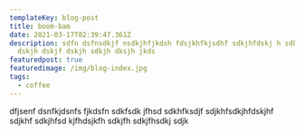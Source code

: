 ```yaml
---
templateKey: blog-post
title: boom-bam
date: 2021-03-17T02:39:47.361Z
description: sdfn dsfnsdkjf nsdkjhfjkdsh fdsjkhfkjsdhf sdkjhfdskj h sdkjhfsdkjhf
  dskjh dskjf dskjh sdkjh dksjh jkds
featuredpost: true
featuredimage: /img/blog-index.jpg
tags:
  - coffee
---
```

dfjsenf dsnfkjdsnfs fjkdsfn sdkfsdk jfhsd sdkhfksdjf sdjkhfsdkjhfdskjhf sdjkhf sdkjhfsd kjfhdsjkfh sdkjfh sdkjfhsdkj sdjk